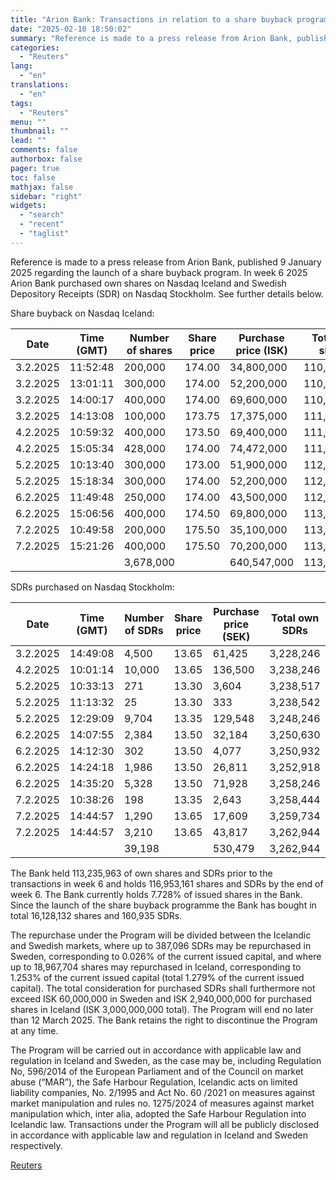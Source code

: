 ```yaml
---
title: "Arion Bank: Transactions in relation to a share buyback programme"
date: "2025-02-10 18:50:02"
summary: "Reference is made to a press release from Arion Bank, published 9 January 2025 regarding the launch of a share buyback program. In week 6 2025 Arion Bank purchased own shares on Nasdaq Iceland and Swedish Depository Receipts (SDR) on Nasdaq Stockholm. See further details below.Share buyback on Nasdaq Iceland:DateTime..."
categories:
  - "Reuters"
lang:
  - "en"
translations:
  - "en"
tags:
  - "Reuters"
menu: ""
thumbnail: ""
lead: ""
comments: false
authorbox: false
pager: true
toc: false
mathjax: false
sidebar: "right"
widgets:
  - "search"
  - "recent"
  - "taglist"
---
```


Reference is made to a press release from Arion Bank, published 9 January 2025 regarding the launch of a share buyback program. In week 6 2025 Arion Bank purchased own shares on Nasdaq Iceland and Swedish Depository Receipts (SDR) on Nasdaq Stockholm. See further details below.

Share buyback on Nasdaq Iceland:

| Date | Time (GMT) | Number of shares | Share price | Purchase price (ISK) | Total own shares |
| --- | --- | --- | --- | --- | --- |
| 3.2.2025 | 11:52:48 | 200,000 | 174.00 | 34,800,000 | 110,212,217 |
| 3.2.2025 | 13:01:11 | 300,000 | 174.00 | 52,200,000 | 110,512,217 |
| 3.2.2025 | 14:00:17 | 400,000 | 174.00 | 69,600,000 | 110,912,217 |
| 3.2.2025 | 14:13:08 | 100,000 | 173.75 | 17,375,000 | 111,012,217 |
| 4.2.2025 | 10:59:32 | 400,000 | 173.50 | 69,400,000 | 111,412,217 |
| 4.2.2025 | 15:05:34 | 428,000 | 174.00 | 74,472,000 | 111,840,217 |
| 5.2.2025 | 10:13:40 | 300,000 | 173.00 | 51,900,000 | 112,140,217 |
| 5.2.2025 | 15:18:34 | 300,000 | 174.00 | 52,200,000 | 112,440,217 |
| 6.2.2025 | 11:49:48 | 250,000 | 174.00 | 43,500,000 | 112,690,217 |
| 6.2.2025 | 15:06:56 | 400,000 | 174.50 | 69,800,000 | 113,090,217 |
| 7.2.2025 | 10:49:58 | 200,000 | 175.50 | 35,100,000 | 113,290,217 |
| 7.2.2025 | 15:21:26 | 400,000 | 175.50 | 70,200,000 | 113,690,217 |
|  |  | 3,678,000 |  | 640,547,000 | 113,690,217 |

SDRs purchased on Nasdaq Stockholm:

| Date | Time (GMT) | Number of SDRs | Share price | Purchase price (SEK) | Total own SDRs |
| --- | --- | --- | --- | --- | --- |
| 3.2.2025 | 14:49:08 | 4,500 | 13.65 | 61,425 | 3,228,246 |
| 4.2.2025 | 10:01:14 | 10,000 | 13.65 | 136,500 | 3,238,246 |
| 5.2.2025 | 10:33:13 | 271 | 13.30 | 3,604 | 3,238,517 |
| 5.2.2025 | 11:13:32 | 25 | 13.30 | 333 | 3,238,542 |
| 5.2.2025 | 12:29:09 | 9,704 | 13.35 | 129,548 | 3,248,246 |
| 6.2.2025 | 14:07:55 | 2,384 | 13.50 | 32,184 | 3,250,630 |
| 6.2.2025 | 14:12:30 | 302 | 13.50 | 4,077 | 3,250,932 |
| 6.2.2025 | 14:24:18 | 1,986 | 13.50 | 26,811 | 3,252,918 |
| 6.2.2025 | 14:35:20 | 5,328 | 13.50 | 71,928 | 3,258,246 |
| 7.2.2025 | 10:38:26 | 198 | 13.35 | 2,643 | 3,258,444 |
| 7.2.2025 | 14:44:57 | 1,290 | 13.65 | 17,609 | 3,259,734 |
| 7.2.2025 | 14:44:57 | 3,210 | 13.65 | 43,817 | 3,262,944 |
|  |  | 39,198 |  | 530,479 | 3,262,944 |

The Bank held 113,235,963 of own shares and SDRs prior to the transactions in week 6 and holds 116,953,161 shares and SDRs by the end of week 6. The Bank currently holds 7.728% of issued shares in the Bank. Since the launch of the share buyback programme the Bank has bought in total 16,128,132 shares and 160,935 SDRs.

The repurchase under the Program will be divided between the Icelandic and Swedish markets, where up to 387,096 SDRs may be repurchased in Sweden, corresponding to 0.026% of the current issued capital, and where up to 18,967,704 shares may repurchased in Iceland, corresponding to 1.253% of the current issued capital (total 1.279% of the current issued capital). The total consideration for purchased SDRs shall furthermore not exceed ISK 60,000,000 in Sweden and ISK 2,940,000,000 for purchased shares in Iceland (ISK 3,000,000,000 total). The Program will end no later than 12 March 2025. The Bank retains the right to discontinue the Program at any time.

The Program will be carried out in accordance with applicable law and regulation in Iceland and Sweden, as the case may be, including Regulation No, 596/2014 of the European Parliament and of the Council on market abuse (“MAR”), the Safe Harbour Regulation, Icelandic acts on limited liability companies, No. 2/1995 and Act No. 60 /2021 on measures against market manipulation and rules no. 1275/2024 of measures against market manipulation which, inter alia, adopted the Safe Harbour Regulation into Icelandic law. Transactions under the Program will all be publicly disclosed in accordance with applicable law and regulation in Iceland and Sweden respectively.

[Reuters](https://www.tradingview.com/news/reuters.com,2025-02-10:newsml_MFN25Xpr3:0-arion-bank-transactions-in-relation-to-a-share-buyback-programme/)
